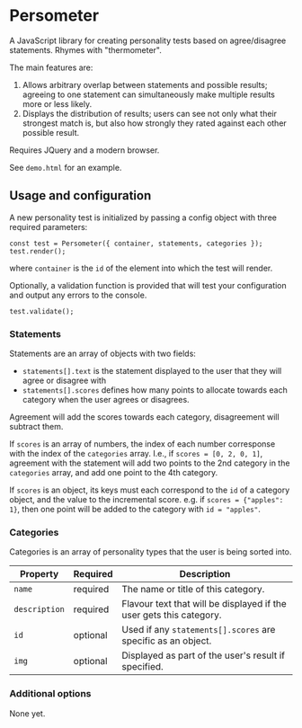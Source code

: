# Persometer

A JavaScript library for creating personality tests based on agree/disagree statements. Rhymes with "thermometer".

The main features are:

1. Allows arbitrary overlap between statements and possible results; agreeing to one statement can simultaneously make multiple results more or less likely.
2. Displays the distribution of results; users can see not only what their strongest match is, but also how strongly they rated against each other possible result.

Requires JQuery and a modern browser.

See `demo.html` for an example.

## Usage and configuration

A new personality test is initialized by passing a config object with three required parameters:

```
const test = Persometer({ container, statements, categories });
test.render();
```

where `container` is the `id` of the element into which the test will render.

Optionally, a validation function is provided that will test your configuration and output any errors to the console.

```
test.validate();
```

### Statements

Statements are an array of objects with two fields:

* `statements[].text` is the statement displayed to the user that they will agree or disagree with
* `statements[].scores` defines how many points to allocate towards each category when the user agrees or disagrees.

Agreement will add the scores towards each category, disagreement will subtract them.

If `scores` is an array of numbers, the index of each number corresponse with the index of the `categories` array. I.e., if
`scores = [0, 2, 0, 1]`, agreement with the statement will add two points to the 2nd category in the `categories` array, and
add one point to the 4th category.

If `scores` is an object, its keys must each correspond to the `id` of a category object, and the value to the incremental score.
e.g. if `scores = {"apples": 1}`, then one point will be added to the category with `id = "apples"`.

### Categories

Categories is an array of personality types that the user is being sorted into.

| Property      | Required | Description                                                         |
| ------------- | -------- | ------------------------------------------------------------------- |
| `name`        | required | The name or title of this category.                                 |
| `description` | required | Flavour text that will be displayed if the user gets this category. |
| `id`          | optional | Used if any `statements[].scores` are specific as an object.        |
| `img`         | optional | Displayed as part of the user's result if specified.                |

### Additional options

None yet.
